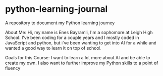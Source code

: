 # python-learning-journal
A repository to document my Python learning journey

About Me:
Hi, my name is Enes Bayramli, I'm a sophomore at Leigh High School. I've been coding for a couple years and I mostly coded in JavaScript and python, but i've been wanting to get into AI for a while and wanted a good way to learn it on top of school.

Goals for this Course:
I want to learn a lot more about AI and be able to create my own.
I also want to further improve my Python skills to a point of fluency 
